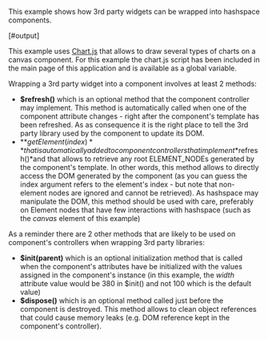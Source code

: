 This example shows how 3rd party widgets can be wrapped into hashspace components.

[#output]

This example uses [Chart.js] that allows to draw several types of charts on a canvas component. For this example the chart.js script has been included in the main page of this application and is available as a global variable.

Wrapping a 3rd party widget into a component involves at least 2 methods:

 - **$refresh()** which is an optional method that the component controller may implement. This method is automatically called when one of the component attribute changes - right after the component's template has been refreshed. As as consequence it is the right place to tell the 3rd party library used by the component to update its DOM.
 - **$getElement(index)** that is automatically added to component controllers that implement *$refresh()*and that allows to retrieve any root ELEMENT_NODEs generated by the component's template. In other words, this method allows to directly access the DOM generated by the component (as you can guess the index argument refers to the element's index - but note that non-element nodes are ignored and cannot be retrieved). As hashspace may manipulate the DOM, this method should be used with care, preferably on Element nodes that have few interactions with hashspace (such as the *canvas* element of this example)

As a reminder there are 2 other methods that are likely to be used on component's controllers when wrapping 3rd party libraries:

 - **$init(parent)** which is an optional initialization method that is called when the component's attributes have be initialized with the values assigned in the component's instance (in this example, the *width* attribute value would be 380 in $init() and not 100 which is the default value)
 - **$dispose()** which is an optional method called just before the component is destroyed. This method allows to clean object references that could cause memory leaks (e.g. DOM reference kept in the component's controller).

[Chart.js]: http://chartjs.org
